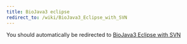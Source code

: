 ```yaml
---
title: BioJava3 eclipse
redirect_to: /wiki/BioJava3_Eclipse_with_SVN
---
```


You should automatically be redirected to [BioJava3 Eclipse with SVN](/wiki/BioJava3_Eclipse_with_SVN)
